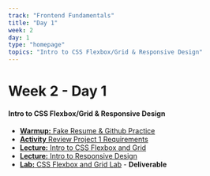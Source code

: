 ```yaml
---
track: "Frontend Fundamentals"
title: "Day 1"
week: 2
day: 1
type: "homepage"
topics: "Intro to CSS Flexbox/Grid & Responsive Design"
---
```


# Week 2 - Day 1

#### Intro to CSS Flexbox/Grid & Responsive Design
- [**Warmup:** Fake Resume & Github Practice](/frontend-fundamentals/week-2/day-1/lecture-materials/fake-resume/)
- [**Activity** Review Project 1 Requirements](/unit-projects/unit-one-project-requirements/)
- [**Lecture:** Intro to CSS Flexbox and Grid](/frontend-fundamentals/week-2/day-1/lecture-materials/intro-to-css-flexbox-and-css-grid/)
- [**Lecture:** Intro to Responsive Design](/frontend-fundamentals/week-2/day-1/lecture-materials/intro-to-responsive-design/)
- [**Lab:** CSS Flexbox and Grid Lab](/frontend-fundamentals/week-2/day-1/labs/flexbox-and-grid-lab/) - **Deliverable**

<!-- 

<br>
<br>
<hr>
<br>
<br>


#### Lesson Recordings

- [**Intro to CSS Flexbox and Grid Part 1**]()
- [**CSS Flexbox and Grid Part 2**]() 
- [**Intro to Responsive Design & CSS Flexbox & Grid Lab Walkthrough**]() 

-->
